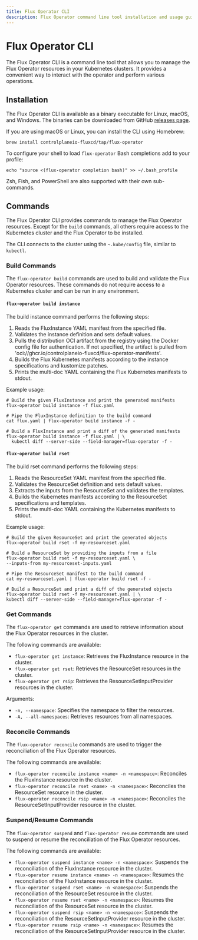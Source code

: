 ```yaml
---
title: Flux Operator CLI
description: Flux Operator command line tool installation and usage guide
---
```


# Flux Operator CLI

The Flux Operator CLI is a command line tool that allows you to manage the Flux Operator resources
in your Kubernetes clusters. It provides a convenient way to interact with the operator
and perform various operations.

## Installation

The Flux Operator CLI is available as a binary executable for Linux, macOS, and Windows. The binaries
can be downloaded from GitHub [releases page](https://github.com/controlplaneio-fluxcd/flux-operator/releases).

If you are using macOS or Linux, you can install the CLI using Homebrew:

```shell
brew install controlplaneio-fluxcd/tap/flux-operator
```

To configure your shell to load `flux-operator` Bash completions add to your profile:

```shell
echo "source <(flux-operator completion bash)" >> ~/.bash_profile
```

Zsh, Fish, and PowerShell are also supported with their own sub-commands.

## Commands

The Flux Operator CLI provides commands to manage the Flux Operator resources.
Except for the `build` commands, all others require access to the Kubernetes cluster
and the Flux Operator to be installed.

The CLI connects to the cluster using the `~.kube/config` file, similar to `kubectl`.

### Build Commands

The `flux-operator build` commands are used to build and validate the Flux Operator resources.
These commands do not require access to a Kubernetes cluster and can be run in any environment.

#### `flux-operator build instance`

The build instance command performs the following steps:

1. Reads the FluxInstance YAML manifest from the specified file.
2. Validates the instance definition and sets default values.
3. Pulls the distribution OCI artifact from the registry using the Docker config file for authentication.
   If not specified, the artifact is pulled from 'oci://ghcr.io/controlplaneio-fluxcd/flux-operator-manifests'.
4. Builds the Flux Kubernetes manifests according to the instance specifications and kustomize patches.
5. Prints the multi-doc YAML containing the Flux Kubernetes manifests to stdout.

Example usage:

```shell
# Build the given FluxInstance and print the generated manifests
flux-operator build instance -f flux.yaml

# Pipe the FluxInstance definition to the build command
cat flux.yaml | flux-operator build instance -f -

# Build a FluxInstance and print a diff of the generated manifests
flux-operator build instance -f flux.yaml | \
  kubectl diff --server-side --field-manager=flux-operator -f -
```

#### `flux-operator build rset`

The build rset command performs the following steps:

1. Reads the ResourceSet YAML manifest from the specified file.
2. Validates the ResourceSet definition and sets default values.
3. Extracts the inputs from the ResourceSet and validates the templates.
4. Builds the Kubernetes manifests according to the ResourceSet specifications and templates.
5. Prints the multi-doc YAML containing the Kubernetes manifests to stdout.

Example usage:

```shell
# Build the given ResourceSet and print the generated objects
flux-operator build rset -f my-resourceset.yaml

# Build a ResourceSet by providing the inputs from a file
flux-operator build rset -f my-resourceset.yaml \
--inputs-from my-resourceset-inputs.yaml

# Pipe the ResourceSet manifest to the build command
cat my-resourceset.yaml | flux-operator build rset -f -

# Build a ResourceSet and print a diff of the generated objects
flux-operator build rset -f my-resourceset.yaml | \
kubectl diff --server-side --field-manager=flux-operator -f -
```

### Get Commands

The `flux-operator get` commands are used to retrieve information about the Flux Operator resources in the cluster.

The following commands are available:

- `flux-operator get instance`: Retrieves the FluxInstance resource in the cluster.
- `flux-operator get rset`: Retrieves the ResourceSet resources in the cluster.
- `flux-operator get rsip`: Retrieves the ResourceSetInputProvider resources in the cluster.

Arguments:

- `-n, --namespace`: Specifies the namespace to filter the resources.
- `-A, --all-namespaces`: Retrieves resources from all namespaces.

### Reconcile Commands

The `flux-operator reconcile` commands are used to trigger the reconciliation of the Flux Operator resources.

The following commands are available:

- `flux-operator reconcile instance <name> -n <namespace>`: Reconciles the FluxInstance resource in the cluster.
- `flux-operator reconcile rset <name> -n <namespace>`: Reconciles the ResourceSet resource in the cluster.
- `flux-operator reconcile rsip <name> -n <namespace>`: Reconciles the ResourceSetInputProvider resource in the cluster.

### Suspend/Resume Commands

The `flux-operator suspend` and `flux-operator resume` commands are used
to suspend or resume the reconciliation of the Flux Operator resources.

The following commands are available:

- `flux-operator suspend instance <name> -n <namespace>`: Suspends the reconciliation of the FluxInstance resource in the cluster.
- `flux-operator resume instance <name> -n <namespace>`: Resumes the reconciliation of the FluxInstance resource in the cluster.
- `flux-operator suspend rset <name> -n <namespace>`: Suspends the reconciliation of the ResourceSet resource in the cluster.
- `flux-operator resume rset <name> -n <namespace>`: Resumes the reconciliation of the ResourceSet resource in the cluster.
- `flux-operator suspend rsip <name> -n <namespace>`: Suspends the reconciliation of the ResourceSetInputProvider resource in the cluster.
- `flux-operator resume rsip <name> -n <namespace>`: Resumes the reconciliation of the ResourceSetInputProvider resource in the cluster.
